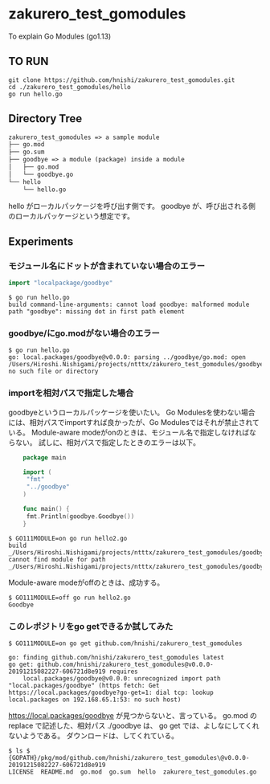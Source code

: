 # zakurero_test_gomodules

To explain Go Modules (go1.13)

## TO RUN

```
git clone https://github.com/hnishi/zakurero_test_gomodules.git
cd ./zakurero_test_gomodules/hello
go run hello.go
```

## Directory Tree

```txt
zakurero_test_gomodules => a sample module
├── go.mod
├── go.sum
├── goodbye => a module (package) inside a module
│   ├── go.mod
│   └── goodbye.go
└── hello
    └── hello.go
```

hello がローカルパッケージを呼び出す側です。
goodbye が、呼び出される側のローカルパッケージという想定です。


## Experiments

### モジュール名にドットが含まれていない場合のエラー

```go
import "localpackage/goodbye"
```

```
$ go run hello.go
build command-line-arguments: cannot load goodbye: malformed module path "goodbye": missing dot in first path element
```

### goodbye/にgo.modがない場合のエラー

```
$ go run hello.go
go: local.packages/goodbye@v0.0.0: parsing ../goodbye/go.mod: open /Users/Hiroshi.Nishigami/projects/ntttx/zakurero_test_gomodules/goodbye/go.mod: no such file or directory
```

### importを相対パスで指定した場合

goodbyeというローカルパッケージを使いたい。
Go Modulesを使わない場合には、相対パスでimportすれば良かったが、Go Modulesではそれが禁止されている。
Module-aware modeがonのときは、モジュール名で指定しなければならない。
試しに、相対パスで指定したときのエラーは以下。

```go:hello2.go
    package main

    import (
     "fmt"
     "../goodbye"
    )

    func main() {
     fmt.Println(goodbye.Goodbye())
    }
```

```
$ GO111MODULE=on go run hello2.go
build _/Users/Hiroshi.Nishigami/projects/ntttx/zakurero_test_gomodules/goodbye: cannot find module for path _/Users/Hiroshi.Nishigami/projects/ntttx/zakurero_test_gomodules/goodbye
```

Module-aware modeがoffのときは、成功する。

```
$ GO111MODULE=off go run hello2.go
Goodbye
```

### このレポジトリをgo getできるか試してみた

```
$ GO111MODULE=on go get github.com/hnishi/zakurero_test_gomodules

go: finding github.com/hnishi/zakurero_test_gomodules latest
go get: github.com/hnishi/zakurero_test_gomodules@v0.0.0-20191215082227-606721d8e919 requires
	local.packages/goodbye@v0.0.0: unrecognized import path "local.packages/goodbye" (https fetch: Get https://local.packages/goodbye?go-get=1: dial tcp: lookup local.packages on 192.168.65.1:53: no such host)
```

https://local.packages/goodbye が見つからないと、言っている。
go.mod の replace で記述した、相対パス ./goodbye は、 go get では、よしなにしてくれないようである。
ダウンロードは、してくれている。

```
$ ls $
{GOPATH}/pkg/mod/github.com/hnishi/zakurero_test_gomodules\@v0.0.0-20191215082227-606721d8e919
LICENSE  README.md  go.mod  go.sum  hello  zakurero_test_gomodules.go
```

